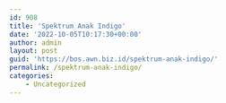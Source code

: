```yaml
---
id: 908
title: 'Spektrum Anak Indigo'
date: '2022-10-05T10:17:30+00:00'
author: admin
layout: post
guid: 'https://bos.awn.biz.id/spektrum-anak-indigo/'
permalink: /spektrum-anak-indigo/
categories:
    - Uncategorized
---
```


